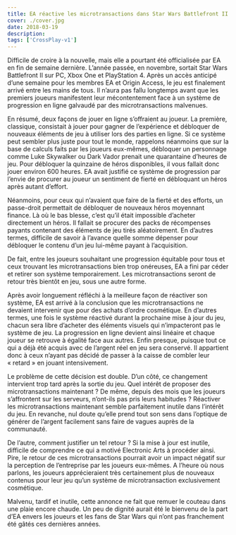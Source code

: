 ```yaml
---
title: EA réactive les microtransactions dans Star Wars Battlefront II
cover: ./cover.jpg
date: 2018-03-19
description: 
tags: ['CrossPlay-v1']
---
```

Difficile de croire à la nouvelle, mais elle a pourtant été officialisée par EA en fin de semaine dernière. L’année passée, en novembre, sortait Star Wars Battlefront II sur PC, Xbox One et PlayStation 4. Après un accès anticipé d’une semaine pour les membres EA et Origin Access, le jeu est finalement arrivé entre les mains de tous. Il n’aura pas fallu longtemps avant que les premiers joueurs manifestent leur mécontentement face à un système de progression en ligne galvaudé par des microtransactions malvenues.

En résumé, deux façons de jouer en ligne s’offraient au joueur. La première, classique, consistait à jouer pour gagner de l’expérience et débloquer de nouveaux éléments de jeu à utiliser lors des parties en ligne. Si ce système peut sembler plus juste pour tout le monde, rappelons néanmoins que sur la base de calculs faits par les joueurs eux-mêmes, débloquer un personnage comme Luke Skywalker ou Dark Vador prenait une quarantaine d’heures de jeu. Pour débloquer la quinzaine de héros disponibles, il vous fallait donc jouer environ 600 heures. EA avait justifié ce système de progression par l’envie de procurer au joueur un sentiment de fierté en débloquant un héros après autant d’effort.

Néanmoins, pour ceux qui n’avaient que faire de la fierté et des efforts, un passe-droit permettait de débloquer de nouveaux héros moyennant finance. Là où le bas blesse, c’est qu’il était impossible d’acheter directement un héros. Il fallait se procurer des packs de récompenses payants contenant des éléments de jeu tirés aléatoirement. En d’autres termes, difficile de savoir à l’avance quelle somme dépenser pour débloquer le contenu d’un jeu lui-même payant à l’acquisition.

De fait, entre les joueurs souhaitant une progression équitable pour tous et ceux trouvant les microtransactions bien trop onéreuses, EA a fini par céder et retirer son système temporairement. Les microtransactions seront de retour très bientôt en jeu, sous une autre forme.

Après avoir longuement réfléchi à la meilleure façon de réactiver son système, EA est arrivé à la conclusion que les microtransactions ne devaient intervenir que pour des achats d’ordre cosmétique. En d’autres termes, une fois le système réactivé durant la prochaine mise à jour du jeu, chacun sera libre d’acheter des éléments visuels qui n’impacteront pas le système de jeu. La progression en ligne devient ainsi linéaire et chaque joueur se retrouve à égalité face aux autres. Enfin presque, puisque tout ce qui a déjà été acquis avec de l’argent réel en jeu sera conservé. Il appartient donc à ceux n’ayant pas décidé de passer à la caisse de combler leur « retard » en jouant intensivement.

Le problème de cette décision est double. D’un côté, ce changement intervient trop tard après la sortie du jeu. Quel intérêt de proposer des microtransactions maintenant ? De même, depuis des mois que les joueurs s’affrontent sur les serveurs, n’ont-ils pas pris leurs habitudes ? Réactiver les microtransactions maintenant semble parfaitement inutile dans l’intérêt du jeu. En revanche, nul doute qu’elle prend tout son sens dans l’optique de générer de l’argent facilement sans faire de vagues auprès de la communauté.

De l’autre, comment justifier un tel retour ? Si la mise à jour est inutile, difficile de comprendre ce qui a motivé Electronic Arts à procéder ainsi. Pire, le retour de ces microtransactions pourrait avoir un impact négatif sur la perception de l’entreprise par les joueurs eux-mêmes. A l’heure où nous parlons, les joueurs apprécieraient très certainement plus de nouveaux contenus pour leur jeu qu’un système de microtransaction exclusivement cosmétique.

Malvenu, tardif et inutile, cette annonce ne fait que remuer le couteau dans une plaie encore chaude. Un peu de dignité aurait été le bienvenu de la part d’EA envers les joueurs et les fans de Star Wars qui n’ont pas franchement été gâtés ces dernières années.

